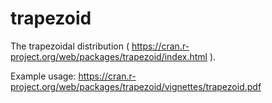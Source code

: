 # trapezoid
The trapezoidal distribution ( https://cran.r-project.org/web/packages/trapezoid/index.html ).

Example usage: https://cran.r-project.org/web/packages/trapezoid/vignettes/trapezoid.pdf

